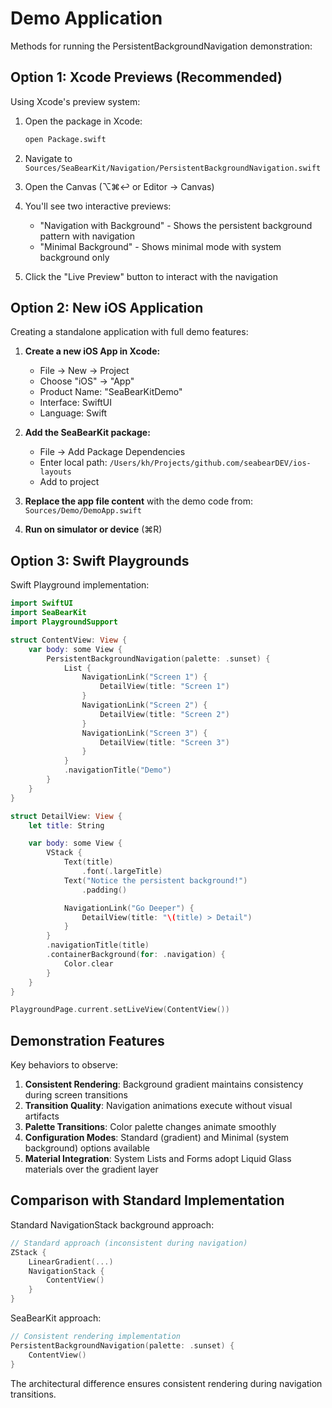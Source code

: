 # Demo Application

Methods for running the PersistentBackgroundNavigation demonstration:

## Option 1: Xcode Previews (Recommended)

Using Xcode's preview system:

1. Open the package in Xcode:
   ```bash
   open Package.swift
   ```

2. Navigate to `Sources/SeaBearKit/Navigation/PersistentBackgroundNavigation.swift`

3. Open the Canvas (⌥⌘↩ or Editor → Canvas)

4. You'll see two interactive previews:
   - "Navigation with Background" - Shows the persistent background pattern with navigation
   - "Minimal Background" - Shows minimal mode with system background only

5. Click the "Live Preview" button to interact with the navigation

## Option 2: New iOS Application

Creating a standalone application with full demo features:

1. **Create a new iOS App in Xcode:**
   - File → New → Project
   - Choose "iOS" → "App"
   - Product Name: "SeaBearKitDemo"
   - Interface: SwiftUI
   - Language: Swift

2. **Add the SeaBearKit package:**
   - File → Add Package Dependencies
   - Enter local path: `/Users/kh/Projects/github.com/seabearDEV/ios-layouts`
   - Add to project

3. **Replace the app file content** with the demo code from:
   `Sources/Demo/DemoApp.swift`

4. **Run on simulator or device** (⌘R)

## Option 3: Swift Playgrounds

Swift Playground implementation:

```swift
import SwiftUI
import SeaBearKit
import PlaygroundSupport

struct ContentView: View {
    var body: some View {
        PersistentBackgroundNavigation(palette: .sunset) {
            List {
                NavigationLink("Screen 1") {
                    DetailView(title: "Screen 1")
                }
                NavigationLink("Screen 2") {
                    DetailView(title: "Screen 2")
                }
                NavigationLink("Screen 3") {
                    DetailView(title: "Screen 3")
                }
            }
            .navigationTitle("Demo")
        }
    }
}

struct DetailView: View {
    let title: String

    var body: some View {
        VStack {
            Text(title)
                .font(.largeTitle)
            Text("Notice the persistent background!")
                .padding()

            NavigationLink("Go Deeper") {
                DetailView(title: "\(title) > Detail")
            }
        }
        .navigationTitle(title)
        .containerBackground(for: .navigation) {
            Color.clear
        }
    }
}

PlaygroundPage.current.setLiveView(ContentView())
```

## Demonstration Features

Key behaviors to observe:

1. **Consistent Rendering**: Background gradient maintains consistency during screen transitions
2. **Transition Quality**: Navigation animations execute without visual artifacts
3. **Palette Transitions**: Color palette changes animate smoothly
4. **Configuration Modes**: Standard (gradient) and Minimal (system background) options available
5. **Material Integration**: System Lists and Forms adopt Liquid Glass materials over the gradient layer

## Comparison with Standard Implementation

Standard NavigationStack background approach:

```swift
// Standard approach (inconsistent during navigation)
ZStack {
    LinearGradient(...)
    NavigationStack {
        ContentView()
    }
}
```

SeaBearKit approach:

```swift
// Consistent rendering implementation
PersistentBackgroundNavigation(palette: .sunset) {
    ContentView()
}
```

The architectural difference ensures consistent rendering during navigation transitions.
